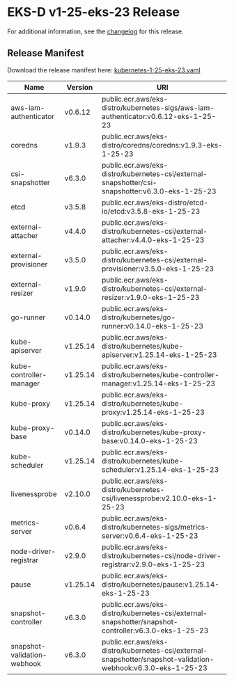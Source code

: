 # EKS-D v1-25-eks-23 Release

For additional information, see the [changelog](CHANGELOG-v1-25-eks-23.md) for this release.

## Release Manifest

Download the release manifest here: [kubernetes-1-25-eks-23.yaml](https://distro.eks.amazonaws.com/kubernetes-1-25/kubernetes-1-25-eks-23.yaml)

| Name | Version | URI |
|------|---------|-----|
| aws-iam-authenticator | v0.6.12 | public.ecr.aws/eks-distro/kubernetes-sigs/aws-iam-authenticator:v0.6.12-eks-1-25-23 |
| coredns | v1.9.3 | public.ecr.aws/eks-distro/coredns/coredns:v1.9.3-eks-1-25-23 |
| csi-snapshotter | v6.3.0 | public.ecr.aws/eks-distro/kubernetes-csi/external-snapshotter/csi-snapshotter:v6.3.0-eks-1-25-23 |
| etcd | v3.5.8 | public.ecr.aws/eks-distro/etcd-io/etcd:v3.5.8-eks-1-25-23 |
| external-attacher | v4.4.0 | public.ecr.aws/eks-distro/kubernetes-csi/external-attacher:v4.4.0-eks-1-25-23 |
| external-provisioner | v3.5.0 | public.ecr.aws/eks-distro/kubernetes-csi/external-provisioner:v3.5.0-eks-1-25-23 |
| external-resizer | v1.9.0 | public.ecr.aws/eks-distro/kubernetes-csi/external-resizer:v1.9.0-eks-1-25-23 |
| go-runner | v0.14.0 | public.ecr.aws/eks-distro/kubernetes/go-runner:v0.14.0-eks-1-25-23 |
| kube-apiserver | v1.25.14 | public.ecr.aws/eks-distro/kubernetes/kube-apiserver:v1.25.14-eks-1-25-23 |
| kube-controller-manager | v1.25.14 | public.ecr.aws/eks-distro/kubernetes/kube-controller-manager:v1.25.14-eks-1-25-23 |
| kube-proxy | v1.25.14 | public.ecr.aws/eks-distro/kubernetes/kube-proxy:v1.25.14-eks-1-25-23 |
| kube-proxy-base | v0.14.0 | public.ecr.aws/eks-distro/kubernetes/kube-proxy-base:v0.14.0-eks-1-25-23 |
| kube-scheduler | v1.25.14 | public.ecr.aws/eks-distro/kubernetes/kube-scheduler:v1.25.14-eks-1-25-23 |
| livenessprobe | v2.10.0 | public.ecr.aws/eks-distro/kubernetes-csi/livenessprobe:v2.10.0-eks-1-25-23 |
| metrics-server | v0.6.4 | public.ecr.aws/eks-distro/kubernetes-sigs/metrics-server:v0.6.4-eks-1-25-23 |
| node-driver-registrar | v2.9.0 | public.ecr.aws/eks-distro/kubernetes-csi/node-driver-registrar:v2.9.0-eks-1-25-23 |
| pause | v1.25.14 | public.ecr.aws/eks-distro/kubernetes/pause:v1.25.14-eks-1-25-23 |
| snapshot-controller | v6.3.0 | public.ecr.aws/eks-distro/kubernetes-csi/external-snapshotter/snapshot-controller:v6.3.0-eks-1-25-23 |
| snapshot-validation-webhook | v6.3.0 | public.ecr.aws/eks-distro/kubernetes-csi/external-snapshotter/snapshot-validation-webhook:v6.3.0-eks-1-25-23 |
